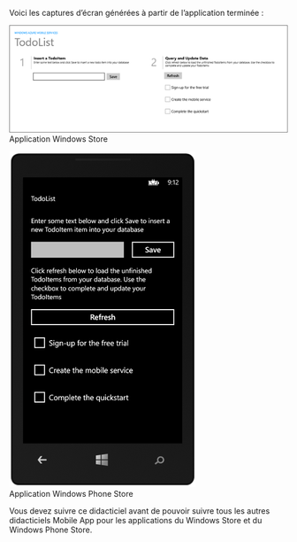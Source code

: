 
Voici les captures d’écran générées à partir de l’application terminée :

![](./media/app-service-mobile-windows-universal-get-started-preview/mobile-quickstart-completed.png) <br/>Application Windows Store

![](./media/app-service-mobile-windows-universal-get-started-preview/mobile-quickstart-completed-wp8.png) <br/>Application Windows Phone Store

Vous devez suivre ce didacticiel avant de pouvoir suivre tous les autres didacticiels Mobile App pour les applications du Windows Store et du Windows Phone Store.

<!---HONumber=July15_HO4-->
